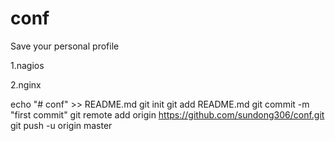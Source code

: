 # conf
Save your personal profile


1.nagios  

2.nginx


echo "# conf" >> README.md
git init
git add README.md
git commit -m "first commit"
git remote add origin https://github.com/sundong306/conf.git
git push -u origin master
